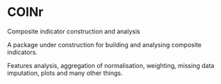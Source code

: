 # COINr
Composite indicator construction and analysis

A package under construction for building and analysing composite indicators.

Features analysis, aggregation of normalisation, weighting, missing data imputation, plots and many other things.
